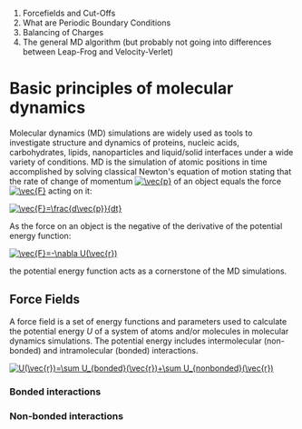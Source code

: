 
1. Forcefields and Cut-Offs
2. What are Periodic Boundary Conditions
3. Balancing of Charges
4. The general MD algorithm (but probably not going into differences between Leap-Frog and Velocity-Verlet)

# Basic principles of molecular dynamics
Molecular dynamics (MD) simulations are widely used as tools to investigate structure and dynamics of proteins, nucleic acids, carbohydrates, lipids, nanoparticles and liquid/solid interfaces under a wide variety of conditions. MD is the simulation of atomic positions in time accomplished by solving classical Newton's equation of motion stating that the rate of change of momentum <a href="https://www.codecogs.com/eqnedit.php?latex=\inline&space;\vec{p}" target="_blank"><img src="https://latex.codecogs.com/gif.latex?\inline&space;\vec{p}" title="\vec{p}" /></a> of an object equals the force <a href="https://www.codecogs.com/eqnedit.php?latex=\inline&space;\vec{F}" target="_blank"><img src="https://latex.codecogs.com/gif.latex?\inline&space;\vec{F}" title="\vec{F}" /></a> acting on it:

<a href="https://www.codecogs.com/eqnedit.php?latex=\vec{F}=\frac{d\vec{p}}{dt}" target="_blank"><img src="https://latex.codecogs.com/gif.latex?\vec{F}=\frac{d\vec{p}}{dt}" title="\vec{F}=\frac{d\vec{p}}{dt}" /></a>

 As the force on an object is the negative of the derivative of the potential energy function:

<a href="https://www.codecogs.com/eqnedit.php?latex=\vec{F}=-\nabla&space;U(\vec{r})" target="_blank"><img src="https://latex.codecogs.com/gif.latex?\vec{F}=-\nabla&space;U(\vec{r})" title="\vec{F}=-\nabla U(\vec{r})" /></a>

  the potential energy function acts as a cornerstone of the MD simulations.

## Force Fields
A force field is a set of energy functions and parameters used to calculate the potential energy *U* of a system of atoms and/or molecules in molecular dynamics simulations. The potential energy includes intermolecular (non-bonded) and intramolecular (bonded) interactions.

<a href="https://www.codecogs.com/eqnedit.php?latex=U(\vec{r})=\sum&space;U_{bonded}(\vec{r})&plus;\sum&space;U_{nonbonded}(\vec{r})" target="_blank"><img src="https://latex.codecogs.com/gif.latex?U(\vec{r})=\sum&space;U_{bonded}(\vec{r})&plus;\sum&space;U_{nonbonded}(\vec{r})" title="U(\vec{r})=\sum U_{bonded}(\vec{r})+\sum U_{nonbonded}(\vec{r})" /></a>

### Bonded interactions
### Non-bonded interactions

